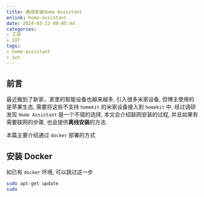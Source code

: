 ```yaml
---
title: 离线安装Home Assistant
enlink: home-assistant
date: 2024-03-22 09:05:44
categories:
- 工具
- IOT
tags:
- home-assistant
- iot
---
```


## 前言

最近搬到了新家，家里的智能设备也越来越多, 引入很多米家设备, 但博主使用的是苹果生态, 需要将这些不支持 `homekit` 的米家设备接入到 `homekit` 中, 经过调研发现 `Home Assistant` 是一个不错的选择, 本文会介绍联网安装的过程, 并且如果有需要联网的步骤, 也会提供**离线安装**的方法.

本篇主要介绍通过 `docker` 部署的方式

## 安装 Docker

如已有 `docker` 环境, 可以跳过这一步

```bash
sudo apt-get update
sudo 
```









